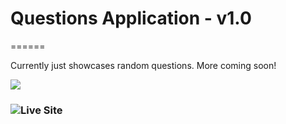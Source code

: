 # Questions Application - v1.0
======

Currently just showcases random questions. More coming soon!

![](http://s13.postimg.org/be6sbjgnr/Screen_Shot_2015_10_20_at_10_46_08_PM.png)

### ![Live Site](http://questions-application.bitballoon.com/)